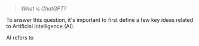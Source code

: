 > *What is ChatGPT?*

To answer this question, it's important to first define a few key ideas related to Artificial Intelligence (AI).

AI refers to